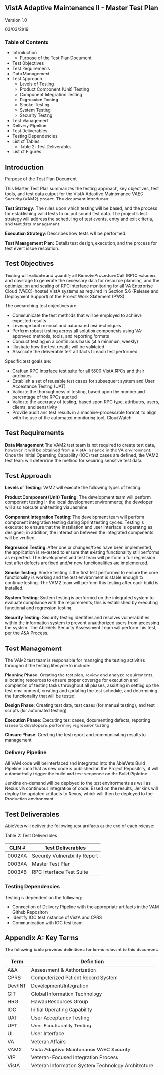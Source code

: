 ## VistA Adaptive Maintenance II - Master Test Plan

Version 1.0

03/03/2019

### Table of Contents
* Introduction
  * Purpose of the Test Plan Document
* Test Objectives
* Test Requirements
* Data Management
* Test Approach
  * Levels of Testing
  * Product Component (Unit) Testing
  * Component Integration Testing
  * Regression Testing
  * Smoke Testing
  * System Testing
  * Security Testing
* Test Management
* Delivery Pipeline
* Test Deliverables
* Testing Dependencies
* List of Tables
  * Table 2: Test Deliverables
* List of Figures


## Introduction
Purpose of the Test Plan Document

This Master Test Plan summarizes the testing approach, key objectives, test tools, and test data output for the VistA Adaptive Maintenance VAEC Security (VAM2) project. The document introduces:

__Test Strategy:__  The rules upon which testing will be based, and the process for establishing valid tests to output sound test data. The project’s test strategy will address the scheduling of test events, entry and exit criteria, and test data management.

__Execution Strategy:__  Describes how tests will be performed.

__Test Management Plan:__  Details test design, execution, and the process for test event issue resolution.

## Test Objectives
Testing will validate and quantify all Remote Procedure Call (RP)C volumes and coverage to generate the necessary data for resource planning, and the optimization and scaling of RPC Interface monitoring for all VA Enterprise Cloud (VAEC)-hosted VistA systems as required in Section 5.6 (Release and Deployment Support) of the Project Work Statement (PWS).

The overarching test objectives are:

* Communicate the test methods that will be employed to achieve expected results
* Leverage both manual and automated test techniques
* Perform robust testing across all solution components using VA-approved methods, tools, and reporting formats
* Conduct testing on a continuous basis (at a minimum, weekly)
* Illustrate how the test results will be validated
* Associate the deliverable test artifacts to each test performed

Specific test goals are:
* Craft an RPC Interface test suite for all 5500 VistA RPCs and their attributes
* Establish a set of reusable test cases for subsequent system and User Acceptance Testing (UAT)
* Validate the thoroughness of testing, based upon the number and percentage of the RPCs audited
* Validate the accuracy of testing, based upon RPC type, attributes, users, clients, and sensitivity
* Provide audit and test results in a machine-processable format, to align with the use of the automated monitoring tool, CloudWatch



## Test Requirements

__Data Management__
The VAM2 test team is not required to create test data, however, it will be obtained from a VistA instance in the VA environment.  Once the Initial Operating Capability (IOC) test cases are defined, the VAM2 test team will determine the method for securing sensitive test data.

## Test Approach
__Levels of Testing__:
VAM2 will execute the following types of testing:

__Product Component (Unit) Testing__:
 	The development team will perform component testing in the local development 
 	environments; the developer will also execute unit testing via Jasmine.

__Component Integration Testing__:
The development team will perform component integration testing during Sprint testing cycles.  Testing is executed to ensure that the installation and user interface is operating as designed; in addition, the interaction between the integrated components will be verified.

__Regression Testing__:
After one or changes/fixes have been implemented, the application is re-tested to ensure that existing functionality still performs as expected. The development and test team will perform a full regression test after defects are fixed and/or new functionalities are implemented.

__Smoke Testing__:
Smoke testing is the first test performed to ensure the core functionality is working and the test environment is stable enough to continue testing.  The VAM2 team will perform this testing after each build is installed.

__System Testing__:
System testing is performed on the integrated system to evaluate compliance with the requirements; this is established by executing functional and regression testing.  

__Security Testing__:
Security testing identifies and resolves vulnerabilities within the information system to prevent unauthorized users from accessing the system.  The AbleVets Security Assessment Team will perform this test, per the A&A Process.


## Test Management
The VAM2 test team is responsible for managing the testing activities throughout the testing lifecycle to include:

__Planning Phase__: Creating the test plan, review and analyze requirements, allocating resources to ensure proper coverage for execution and completion of testing tasks throughout all phases, assisting in setting up the test environment, creating and updating the test schedule, and determining the functionality that will be tested

__Design Phase__: Creating test data, test cases (for manual testing), and test scripts (for automated testing)

__Execution Phase__: Executing test cases, documenting defects, reporting issues to developers, performing regression testing

__Closure Phase__: Creating the test report and communicating results to management 


### Delivery Pipeline:
All VAM code will be interfaced and integrated into the AbleVets Build Pipeline such that as new code is published on the Project Repository, it will automatically trigger the build and test sequence on the Build Pipleline.  

Jenkins on-demand will be deployed to the test environments as well as Nexus via continuous integration of code. Based on the results, Jenkins will deploy the updated artifacts to Nexus, which will then be deployed to the Production environment.


## Test Deliverables
AbleVets will deliver the following test artifacts at the end of each release:

Table 2: Test Deliverables
 
| CLIN #	| Test Deliverables	|
|---|---|
|0002AA	| Security Vulnerability Report	|
|0003AA	| Master Test Plan	|
|0003AB	| RPC Interface Test Suite	|

### Testing Dependencies
Testing is dependent on the following:
* Connection of Delivery Pipeline with the appropriate artifacts in the VAM Github Repository
* Identify IOC test instance of VistA and CPRS 
* Communication with IOC test team

## Appendix A: Key Terms
The following table provides definitions for terms relevant to this document.
 
| Term	| Definition |
|---|---|
|A&A	|Assessment & Authorization| 	   
|CPRS |	Computerized Patient Record System	   
|Dev/INT | Development/Integration 	   
|GIT	|Global Information Technology	   
|HRG	|Hawaii Resources Group	   
|IOC	|Initial Operating Capability	   
|UAT	|User Acceptance Testing	   
|UFT	|User Functionality Testing	   
|UI	|User Interface	   
|VA	|Veteran Affairs	   
|VAM2	|Vista Adaptive Maintenance VAEC Security	   
|VIP	|Veteran-Focused Integration Process	   
|VistA	|Veteran Information System Technology Architecture	 


